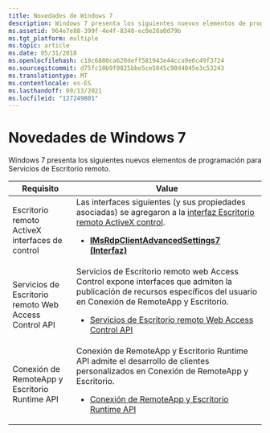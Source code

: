 ```yaml
---
title: Novedades de Windows 7
description: Windows 7 presenta los siguientes nuevos elementos de programación para Servicios de Escritorio remoto.
ms.assetid: 964e7e88-399f-4e4f-8340-ec0e28a0d79b
ms.tgt_platform: multiple
ms.topic: article
ms.date: 05/31/2018
ms.openlocfilehash: c18c6800ca620deff581943e44cca9e6c49f3724
ms.sourcegitcommit: d75fc10b9f0825bbe5ce5045c90d4045e3c53243
ms.translationtype: MT
ms.contentlocale: es-ES
ms.lasthandoff: 09/13/2021
ms.locfileid: "127249801"
---
```

# <a name="whats-new-in-windows-7"></a>Novedades de Windows 7

Windows 7 presenta los siguientes nuevos elementos de programación para Servicios de Escritorio remoto.




| Requisito | Value |
|--------|-------|
| Escritorio remoto ActiveX interfaces de control<br /> | Las interfaces siguientes (y sus propiedades asociadas) se agregaron a la <a href="remote-desktop-web-connection-reference.md">interfaz Escritorio remoto ActiveX control</a>.<br /><ul><li><a href="imsrdpclientadvancedsettings7.md"><strong>IMsRdpClientAdvancedSettings7 (Interfaz)</strong></a></li></ul> | 
| Servicios de Escritorio remoto Web Access Control API<br /> | Servicios de Escritorio remoto web Access Control expone interfaces que admiten la publicación de recursos específicos del usuario en Conexión de RemoteApp y Escritorio.<br /><ul><li><a href="/windows/desktop/TermServ/remote-desktop-services-web-access-control-interfaces">Servicios de Escritorio remoto Web Access Control API</a></li></ul> | 
| Conexión de RemoteApp y Escritorio Runtime API<br /> | Conexión de RemoteApp y Escritorio Runtime API admite el desarrollo de clientes personalizados en Conexión de RemoteApp y Escritorio.<br /><ul><li><a href="/windows/desktop/TermServ/remoteapp-and-desktop-connection-runtime-interfaces">Conexión de RemoteApp y Escritorio Runtime API</a></li></ul> | 




 

 

